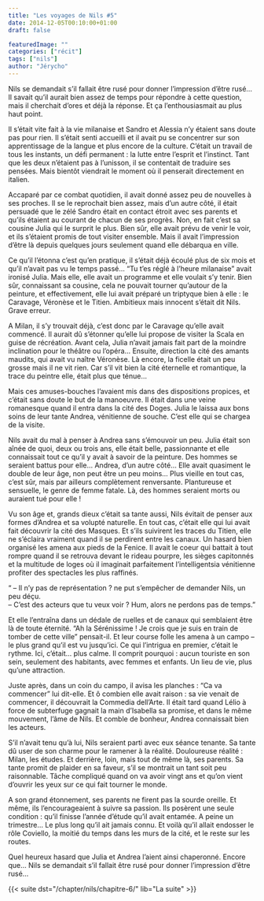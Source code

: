 ```yaml
---
title: "Les voyages de Nils #5"
date: 2014-12-05T00:10:00+01:00
draft: false

featuredImage: ""
categories: ["récit"]
tags: ["nils"]
author: "Jérycho"
---
```

Nils se demandait s’il fallait être rusé pour donner l’impression d’être rusé… Il savait qu’il aurait bien assez de temps pour répondre à cette question, mais il cherchait d’ores et déjà la réponse. Et ça l’enthousiasmait au plus haut point.

Il s’était vite fait à la vie milanaise et Sandro et Alessia n’y étaient sans doute pas pour rien. Il s’était senti accueilli et il avait pu se concentrer sur son apprentissage de la langue et plus encore de la culture. C’était un travail de tous les instants, un défi permanent : la lutte entre l’esprit et l’instinct. Tant que les deux n’étaient pas à l’unisson, il se contentait de traduire ses pensées. Mais bientôt viendrait le moment où il penserait directement en italien.

Accaparé par ce combat quotidien, il avait donné assez peu de nouvelles à ses proches. Il se le reprochait bien assez, mais d’un autre côté, il était persuadé que le zélé Sandro était en contact étroit avec ses parents et qu’ils étaient au courant de chacun de ses progrès. Non, en fait c’est sa cousine Julia qui le surprit le plus. Bien sûr, elle avait prévu de venir le voir, et ils s’étaient promis de tout visiter ensemble. Mais il avait l’impression d’être là depuis quelques jours seulement quand elle débarqua en ville.

Ce qu’il l’étonna c’est qu’en pratique, il s’était déjà écoulé plus de six mois et qu’il n’avait pas vu le temps passé… “Tu t’es réglé à l’heure milanaise” avait ironisé Julia. Mais elle, elle avait un programme et elle voulait s’y tenir. Bien sûr, connaissant sa cousine, cela ne pouvait tourner qu’autour de la peinture, et effectivement, elle lui avait préparé un triptyque bien à elle : le Caravage, Véronèse et le Titien. Ambitieux mais innocent s’était dit Nils. Grave erreur.

A Milan, il s’y trouvait déjà, c’est donc par le Caravage qu’elle avait commencé. Il aurait dû s’étonner qu’elle lui propose de visiter la Scala en guise de récréation. Avant cela, Julia n’avait jamais fait part de la moindre inclination pour le théâtre ou l’opéra… Ensuite, direction la cité des amants maudits, qui avait vu naître Véronèse. Là encore, la ficelle était un peu grosse mais il ne vit rien. Car s’il vit bien la cité éternelle et romantique, la trace du peintre elle, était plus que ténue…

Mais ces amuses-bouches l’avaient mis dans des dispositions propices, et c’était sans doute le but de la manoeuvre. Il était dans une veine romanesque quand il entra dans la cité des Doges. Julia le laissa aux bons soins de leur tante Andrea, vénitienne de souche. C’est elle qui se chargea de la visite.

Nils avait du mal à penser à Andrea sans s’émouvoir un peu. Julia était son aînée de quoi, deux ou trois ans, elle était belle, passionnante et elle connaissait tout ce qu’il y avait à savoir de la peinture. Des hommes se seraient battus pour elle… Andrea, d’un autre côté… Elle avait quasiment le double de leur âge, non peut être un peu moins… Plus vieille en tout cas, c’est sûr, mais par ailleurs complètement renversante. Plantureuse et sensuelle, le genre de femme fatale. Là, des hommes seraient morts ou auraient tué pour elle !

Vu son âge et, grands dieux c’était sa tante aussi, Nils évitait de penser aux formes d’Andrea et sa volupté naturelle. En tout cas, c’était elle qui lui avait fait découvrir la cité des Masques. Et s’ils suivirent les traces du Titien, elle ne s’éclaira vraiment quand il se perdirent entre les canaux. Un hasard bien organisé les amena aux pieds de la Fenice. Il avait le coeur qui battait à tout rompre quand il se retrouva devant le rideau pourpre, les sièges capitonnés et la multitude de loges où il imaginait parfaitement l’intelligentsia vénitienne profiter des spectacles les plus raffinés.

“ – Il n’y pas de représentation ? ne put s’empêcher de demander Nils, un peu déçu.  
– C’est des acteurs que tu veux voir ? Hum, alors ne perdons pas de temps.”

Et elle l’entraîna dans un dédale de ruelles et de canaux qui semblaient être là de toute éternité. “Ah la Sérénissime ! Je crois que je suis en train de tomber de cette ville” pensait-il. Et leur course folle les amena à un campo – le plus grand qu’il est vu jusqu’ici. Ce qui l’intrigua en premier, c’était le rythme. Ici, c’était… plus calme. Il comprit pourquoi : aucun touriste en son sein, seulement des habitants, avec femmes et enfants. Un lieu de vie, plus qu’une attraction.

Juste après, dans un coin du campo, il avisa les planches : “Ca va commencer” lui dit-elle. Et ô combien elle avait raison : sa vie venait de commencer, il découvrait la Commedia dell’Arte. Il était tard quand Lélio à force de subterfuge gagnait la main d’Isabella sa promise, et dans le même mouvement, l’âme de Nils. Et comble de bonheur, Andrea connaissait bien les acteurs.

S’il n’avait tenu qu’à lui, Nils seraient parti avec eux séance tenante. Sa tante dû user de son charme pour le ramener à la réalité. Douloureuse réalité : Milan, les études. Et derrière, loin, mais tout de même là, ses parents. Sa tante promit de plaider en sa faveur, s’il se montrait un tant soit peu raisonnable. Tâche compliqué quand on va avoir vingt ans et qu’on vient d’ouvrir les yeux sur ce qui fait tourner le monde.

A son grand étonnement, ses parents ne firent pas la sourde oreille. Et même, ils l’encourageaient à suivre sa passion. Ils posèrent une seule condition : qu’il finisse l’année d’étude qu’il avait entamée. A peine un trimestre… Le plus long qu’il ait jamais connu. Et voilà qu’il allait endosser le rôle Coviello, la moitié du temps dans les murs de la cité, et le reste sur les routes.

Quel heureux hasard que Julia et Andrea l’aient ainsi chaperonné. Encore que… Nils se demandait s’il fallait être rusé pour donner l’impression d’être rusé…

{{< suite dst="/chapter/nils/chapitre-6/" lib="La suite" >}}
